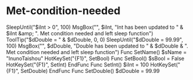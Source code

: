 # Met-condition-needed
SleepUntil("$iInt > 0", 100) MsgBox("", $iInt, "Int has been updated to " &amp; $iInt &amp; ". Met condition needed and left sleep function") ToolTip("$dDouble = " &amp; $dDouble, 0, 0) SleepUntil("$dDouble = 99.99", 100) MsgBox("", $dDouble, "Double has been updated to " &amp; $dDouble &amp; ". Met condition needed and left sleep function") Func SetName()     $sName = "InunoTaishou"     HotKeySet("{F1}", SetBool) Func SetBool()     $sBool = False     HotKeySet("{F1}", SetInt) EndFunc Func SetInt()     $iInt = 100     HotKeySet("{F1}", SetDouble) EndFunc Func SetDouble()     $dDouble = 99.99
